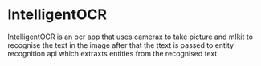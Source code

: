 # IntelligentOCR

IntelligentOCR is an ocr app that uses camerax to take picture  and mlkit to recognise the text  in the image after that the ttext is passed to entity recognition api which extraxts entities from the recognised text
